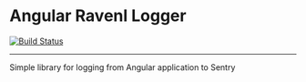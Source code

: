 # Angular Ravenl Logger

[![Build Status](https://travis-ci.org/djentlemen/angular-raven-logger.svg?branch=master)](https://travis-ci.org/djentlemen/angular-raven-logger)

______________

Simple library for logging from Angular application to Sentry
